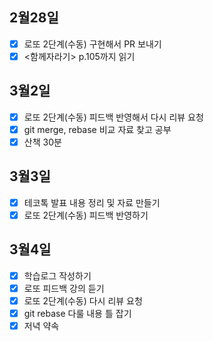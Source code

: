 ## 2월28일

- [x] 로또 2단계(수동) 구현해서 PR 보내기
- [x] <함께자라기> p.105까지 읽기

## 3월2일

- [x] 로또 2단계(수동) 피드백 반영해서 다시 리뷰 요청
- [x] git merge, rebase 비교 자료 찾고 공부
- [x] 산책 30분

## 3월3일

- [x] 테코톡 발표 내용 정리 및 자료 만들기
- [x] 로또 2단계(수동) 피드백 반영하기

## 3월4일

- [x] 학습로그 작성하기
- [x] 로또 피드백 강의 듣기
- [x] 로또 2단계(수동) 다시 리뷰 요청
- [x] git rebase 다룰 내용 틀 잡기
- [x] 저녁 약속
